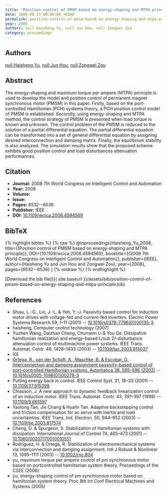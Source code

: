```yaml
---
title: "Position control of PMSM based on energy-shaping and MTPA principle"
date: 2008-08-13 00:00:00 +0100
permalink: position-control-of-pmsm-based-on-energy-shaping-and-mtpa-principle
year: 2008
authors: null Haisheng Yu, null Jun Hou, null Zongwei Zou
category: proceedings
---
```

 
## Authors
[null Haisheng Yu](authors/haisheng-yu), [null Jun Hou](authors/jun-hou), [null Zongwei Zou](authors/zongwei-zou)
 
## Abstract
The energy-shaping and maximum torque per ampere (MTPA) principle is used to develop the model and position control of permanent magnet synchronous motor (PMSM) in this paper. Firstly, based on the port-controlled Hamiltonian (PCH) systems theory, a PCH position control model of PMSM is established. Secondly, using energy-shaping and MTPA method, the control strategy of PMSM is presented when load torque is known and unknown. The control problem of the PMSM is reduced to the solution of a partial differential equation. The partial differential equation can be transformed into a set of general differential equation by assigning desired interconnection and damping matrix. Finally, the equilibrium stability is also analyzed. The simulation results show that the proposed scheme exhibits good position control and load disturbances attenuation performances.
 
## Citation
- **Journal:** 2008 7th World Congress on Intelligent Control and Automation
- **Year:** 2008
- **Volume:** 
- **Issue:** 
- **Pages:** 6532--6536
- **Publisher:** IEEE
- **DOI:** [10.1109/wcica.2008.4594569](https://doi.org/10.1109/wcica.2008.4594569)
 
## BibTeX
{% highlight bibtex %}
{% raw %}
@inproceedings{Haisheng_Yu_2008,
  title={{Position control of PMSM based on energy-shaping and MTPA principle}},
  DOI={10.1109/wcica.2008.4594569},
  booktitle={{2008 7th World Congress on Intelligent Control and Automation}},
  publisher={IEEE},
  author={Haisheng Yu and Jun Hou and Zongwei Zou},
  year={2008},
  pages={6532--6536}
}
{% endraw %}
{% endhighlight %}
 
[Download the bib file]({{ site.baseurl }}/assets/bib/position-control-of-pmsm-based-on-energy-shaping-and-mtpa-principle.bib)
 
## References
- Shiau, L.-G., Lin, J.-L. & Yeh, Y.-J. Passivity based control for induction motor drives with voltage-fed and current-fed inverters. Electric Power Systems Research 59, 1–11 (2001) -- [10.1016/s0378-7796(01)00135-3](https://doi.org/10.1016/s0378-7796(01)00135-3)
- haisheng, Computer control technology (2007)
- Yuzhen Wang, Daizhan Cheng, Chunwen Li & You Ge. Dissipative hamiltonian realization and energy-based L/sub 2/-disturbance attenuation control of multimachine power systems. IEEE Trans. Automat. Contr. 48, 1428–1433 (2003) -- [10.1109/tac.2003.815037](https://doi.org/10.1109/tac.2003.815037)
- (0)
- [Ortega, R., van der Schaft, A., Maschke, B. & Escobar, G. Interconnection and damping assignment passivity-based control of port-controlled Hamiltonian systems. Automatica 38, 585–596 (2002)](interconnection-and-damping-assignment-passivity-based-control-of-port-controlled-hamiltonian-systems) -- [10.1016/s0005-1098(01)00278-3](https://doi.org/10.1016/s0005-1098(01)00278-3)
- Putting energy back in control. IEEE Control Syst. 21, 18–33 (2001) -- [10.1109/37.915398](https://doi.org/10.1109/37.915398)
- Chiasson, J. A new approach to dynamic feedback linearization control of an induction motor. IEEE Trans. Automat. Contr. 43, 391–397 (1998) -- [10.1109/9.661597](https://doi.org/10.1109/9.661597)
- Yaolong Tan, Jie Chang & Hualin Tan. Adaptive backstepping control and friction compensation for ac servo with inertia and load uncertainties. IEEE Trans. Ind. Electron. 50, 944–952 (2003) -- [10.1109/tie.2003.817574](https://doi.org/10.1109/tie.2003.817574)
- Cheng, D. & Spurgeon, S. Stabilization of Hamiltonian systems with dissipation. International Journal of Control 74, 465–473 (2001) -- [10.1080/00207170010010551](https://doi.org/10.1080/00207170010010551)
- Rodríguez, H. & Ortega, R. Stabilization of electromechanical systems via interconnection and damping assignment. Intl J Robust &amp; Nonlinear 13, 1095–1111 (2003) -- [10.1002/rnc.804](https://doi.org/10.1002/rnc.804)
- yu, maximum torque per ampere control of pm synchronous motor based on portcontrolled hamiltonian system theory. Proceedings of the CSEE (2006)
- yu, energy-shaping control of pm synchronous motor based on hamiltonian system theory. Proc 8th Int Conf Electrical Machines and Systems (2005)

